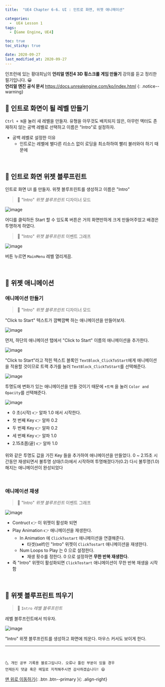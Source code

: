 ```yaml
---
title:  "UE4 Chapter 6-6. UI : 인트로 화면, 위젯 애니메이션" 

categories:
  -  UE4 Lesson 1 
tags:
  - [Game Engine, UE4]

toc: true
toc_sticky: true

date: 2020-09-27
last_modified_at: 2020-09-27
---
```


인프런에 있는 황대희님의 **언리얼 엔진4 3D 횡스크롤 게임 만들기** 강의를 듣고 정리한 필기입니다. 😀  
**언리얼 엔진 공식 문서** <https://docs.unrealengine.com/ko/index.html>
{: .notice--warning}

## 🚖 인트로 화면이 될 레벨 만들기

`Ctrl + N`을 눌러 새 레벨을 만들자. 유형을 아무것도 배치되지 않은, 아무런 액터도 존재하지 않는 공백 레벨로 선택하고 이름은 "Intro"로 설정하자.

- 공백 레벨로 설정한 이유
  - 인트로는 레벨에 별다른 리소스 없이 로딩을 최소하하여 빨리 불러와야 하기 때문에


<br>

## 🚖 인트로 화면 위젯 블루프린트

인트로 화면 UI 를 만들자. 위젯 블루프린트를 생성하고 이름은 "Intro"

> 🚩 "Intro" *위젯 블루프린트* 디자이너 모드

![image](https://user-images.githubusercontent.com/42318591/94352055-41df0d80-009b-11eb-9872-994032578268.png)

어디를 클릭하든 Start 할 수 있도록 버튼은 거의 화면만하게 크게 만들어주었고 배경은 투명하게 하였다.

> 🚩 "Intro" *위젯 블루프린트* 이벤트 그래프

![image](https://user-images.githubusercontent.com/42318591/94352319-57096b80-009e-11eb-8665-d07f9877bbe8.png)

버튼 누르면 `MainMenu` 레벨 열리게끔.

<br>

## 🚖 위젯 애니메이션

### 애니메이션 만들기

> 🚩 "Intro" *위젯 블루프린트* 디자이너 모드

"Click to Start" 텍스트가 깜빡깜빡 하는 애니메이션을 만들어보자.

![image](https://user-images.githubusercontent.com/42318591/94352084-aa2def00-009b-11eb-846b-0a07f5d736c9.png)

먼저, 하단의 애니메이션 탭에서 "Click to Start" 이름의 애니메이션을 추가한다. 

![image](https://user-images.githubusercontent.com/42318591/94352157-815a2980-009c-11eb-97aa-bc7c409dfd7c.png)

"Click to Start"라고 적힌 텍스트 블록인 `TextBlock_ClickToStart`에게 애니메이션을 적용할 것이므로 트랙 추가를 눌러 `TextBlock_ClickToStart`를 선택해준다.

![image](https://user-images.githubusercontent.com/42318591/94352181-dbf38580-009c-11eb-9bb3-4e7b1e432a2b.png)

투명도에 변화가 있는 애니메이션을 만들 것이기 때문에 `+트랙` 을 눌러 `Color and Opacity`를 선택해준다.

![image](https://user-images.githubusercontent.com/42318591/94352209-30970080-009d-11eb-8ac3-4228fadc215a.png)

- 0 초(시작) 👉 알파 1.0 에서 시작한다. 
- 첫 번째 Key 👉 알파 0.2
- 두 번째 Key 👉 알파 0.2
- 세 번째 Key 👉 알파 1.0
- 2.15초쯤(끝) 👉 알파 1.0

위와 같은 투명도 값을 가진 Key 들을 추가하여 애니메이션을 만들었다. 0 ~ 2.15초 시간동안 재생되면서 불투명 상태(1.0)에서 시작하여 투명해졌다가(0.2) 다시 불투명(1.0)해지는 애니메이션이 완성되었다

<br>

### 애니메이션 재생

> 🚩 "Intro" *위젯 블루프린트* 이벤트 그래프

![image](https://user-images.githubusercontent.com/42318591/94352276-ca5ead80-009d-11eb-91ca-0f2d4de4cf70.png)

- Contruct 👉 이 위젯이 활성화 되면
- Play Animation 👉 애니메이션을 재생한다.
  - In Animation 에 `ClickTostart` 애니메이션을 연결해준다. 
    - 타겟(self)인 "Intro" 위젯이 `ClickTostart` 애니메이션을 재생한다.
  - Num Loops to Play 는 0 으로 설정한다.
    - 재생 횟수를 정한다. 0 으로 설정하면 **무한 반복 재생한다.**
- 즉 "Intro" 위젯이 활성화되면 `ClickTostart` 애니메이션이 무한 반복 재생을 시작함

<br>

## 🚖 위젯 블루프린트 띄우기 

> 🚩 `Intro` *레벨 블루프린트* 

레벨 블루프린트에서 띄우자.

![image](https://user-images.githubusercontent.com/42318591/94352321-65f01e00-009e-11eb-8be4-47b87603b1ec.png)

"Intro" 위젯 블루프린트를 생성하고 화면에 띄운다. 마우스 커서도 보이게 한다.

***
<br>

    🌜 개인 공부 기록용 블로그입니다. 오류나 틀린 부분이 있을 경우 
    언제든지 댓글 혹은 메일로 지적해주시면 감사하겠습니다! 😄

[맨 위로 이동하기](#){: .btn .btn--primary }{: .align-right}